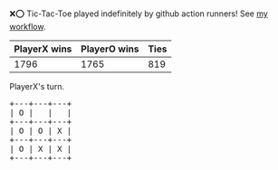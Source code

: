 :x::o: Tic-Tac-Toe played indefinitely by github action runners! See [my workflow](.github/workflows/play.yaml).

|PlayerX wins|PlayerO wins|Ties|
|-|-|-|
|1796|1765|819|

PlayerX's turn.

<pre>
+---+---+---+
| O |   |   |
+---+---+---+
| O | O | X |
+---+---+---+
| O | X | X |
+---+---+---+
</pre>